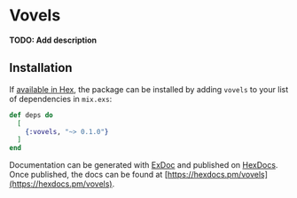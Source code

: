 # Vovels

**TODO: Add description**

## Installation

If [available in Hex](https://hex.pm/docs/publish), the package can be installed
by adding `vovels` to your list of dependencies in `mix.exs`:

```elixir
def deps do
  [
    {:vovels, "~> 0.1.0"}
  ]
end
```

Documentation can be generated with [ExDoc](https://github.com/elixir-lang/ex_doc)
and published on [HexDocs](https://hexdocs.pm). Once published, the docs can
be found at [https://hexdocs.pm/vovels](https://hexdocs.pm/vovels).

